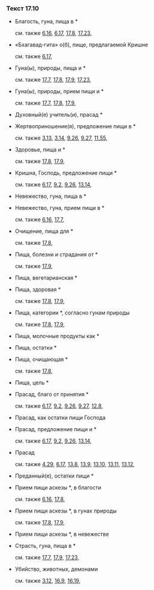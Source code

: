 ### Текст 17.10
	
- Благость, гуна, пища в \*

	см. также  [6.16](../06/0616.md),  [6.17](../06/0617.md),  [17.8](../17/1708.md),  [17.23](../17/1723.md), 
	
- «Бхагавад-гита» о(б), пище, предлагаемой Кришне

	см. также  [6.17](../06/0617.md), 
	
- Гуна(ы), природы, пища и \*

	см. также  [17.7](../17/1707.md),  [17.8](../17/1708.md),  [17.9](../17/1709.md),  [17.23](../17/1723.md), 
	
- Гуна(ы), природы, прием пищи и \*

	см. также  [17.7](../17/1707.md),  [17.8](../17/1708.md),  [17.9](../17/1709.md), 
	
- Духовный(е) учитель(и), прасад \*

	
- Жертвоприношение(я), предложение пищи в \*

	см. также  [3.13](../03/0313.md),  [3.14](../03/0314.md),  [9.26](../09/0926.md),  [9.27](../09/0927.md),  [11.55](../11/1155.md), 
	
- Здоровье, пища и \*

	см. также  [17.8](../17/1708.md),  [17.9](../17/1709.md), 
	
- Кришна, Господь, предложение пищи \*

	см. также  [6.17](../06/0617.md),  [9.2](../09/0902.md),  [9.26](../09/0926.md),  [13.14](../13/1314.md), 
	
- Невежество, гуна, пища в \*

	
- Невежество, гуна, прием пищи в \*

	см. также  [6.16](../06/0616.md),  [17.7](../17/1707.md), 
	
- Очищение, пища для \*

	см. также  [17.8](../17/1708.md), 
	
- Пища, болезни и страдания от \*

	см. также  [17.9](../17/1709.md), 
	
- Пища, вегетарианская \*

	
- Пища, здоровая \*

	см. также  [17.8](../17/1708.md),  [17.9](../17/1709.md), 
	
- Пища, категории \*, согласно гунам природы

	см. также  [17.8](../17/1708.md),  [17.9](../17/1709.md), 
	
- Пища, молочные продукты как \*

	
- Пища, остатки \*

	
- Пища, очищающая \*

	см. также  [17.8](../17/1708.md), 
	
- Пища, цель \*

	
- Прасад, благо от принятия \*

	см. также  [6.17](../06/0617.md),  [9.2](../09/0902.md),  [9.26](../09/0926.md),  [9.27](../09/0927.md),  [12.8](../12/1208.md), 
	
- Прасад, как остатки пищи Господа

	
- Прасад, предложение пищи и \*

	см. также  [6.17](../06/0617.md),  [9.2](../09/0902.md),  [9.26](../09/0926.md),  [13.14](../13/1314.md), 
	
- Прасад

	см. также  [4.29](../04/0429.md),  [6.17](../06/0617.md),  [13.8](../13/1308.md),  [13.9](../13/1309.md),  [13.10](../13/1310.md),  [13.11](../13/1311.md),  [13.12](../13/1312.md), 
	
- Преданный(е), остатки пищи \*

	
- Прием пищи аскезы \*, в благости

	см. также  [6.16](../06/0616.md),  [17.8](../17/1708.md), 
	
- Прием пищи аскезы \*, в гунах природы

	см. также  [17.8](../17/1708.md),  [17.9](../17/1709.md), 
	
- Прием пищи аскезы \*, в невежестве

	
- Страсть, гуна, пища в \*

	см. также  [17.7](../17/1707.md),  [17.9](../17/1709.md),  [17.23](../17/1723.md), 
	
- Убийство, животных, демонами

	см. также  [3.12](../03/0312.md),  [16.9](../16/1609.md),  [16.19](../16/1619.md), 
